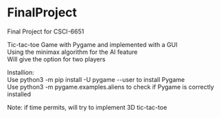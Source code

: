 # FinalProject
Final Project for CSCI-6651

Tic-tac-toe Game with Pygame and implemented with a GUI <br />
Using the minimax algorithm for the AI feature <br />
Will give the option for two players <br />

Installion: <br />
Use python3 -m pip install -U pygame --user to install Pygame <br />
Use python3 -m pygame.examples.aliens to check if Pygame is correctly installed <br />

Note: if time permits, will try to implement 3D tic-tac-toe
